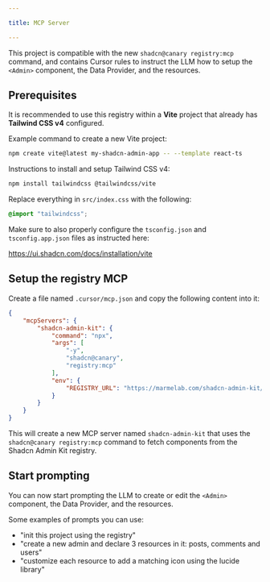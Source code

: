 ```yaml
---

title: MCP Server

---
```


This project is compatible with the new `shadcn@canary registry:mcp` command, and contains Cursor rules to instruct the LLM how to setup the `<Admin>` component, the Data Provider, and the resources.

## Prerequisites

It is recommended to use this registry within a **Vite** project that already has **Tailwind CSS v4** configured.

Example command to create a new Vite project:

```bash
npm create vite@latest my-shadcn-admin-app -- --template react-ts
```

Instructions to install and setup Tailwind CSS v4:

```bash
npm install tailwindcss @tailwindcss/vite
```

Replace everything in `src/index.css` with the following:

```css
@import "tailwindcss";
```

Make sure to also properly configure the `tsconfig.json` and `tsconfig.app.json` files as instructed here:

<https://ui.shadcn.com/docs/installation/vite>

## Setup the registry MCP

Create a file named `.cursor/mcp.json` and copy the following content into it:

```json
{
    "mcpServers": {
        "shadcn-admin-kit": {
            "command": "npx",
            "args": [
                "-y",
                "shadcn@canary",
                "registry:mcp"
            ],
            "env": {
                "REGISTRY_URL": "https://marmelab.com/shadcn-admin-kit/r/registry.json"
            }
        }
    }
}
```

This will create a new MCP server named `shadcn-admin-kit` that uses the `shadcn@canary registry:mcp` command to fetch components from the Shadcn Admin Kit registry.

## Start prompting

You can now start prompting the LLM to create or edit the `<Admin>` component, the Data Provider, and the resources.

Some examples of prompts you can use:

- "init this project using the registry"
- "create a new admin and declare 3 resources in it: posts, comments and users"
- "customize each resource to add a matching icon using the lucide library"
